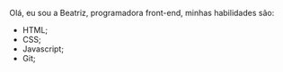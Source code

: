 Olá, eu sou a Beatriz, programadora front-end, minhas habilidades são:
- HTML;
- CSS;
- Javascript;
- Git;


<!---
beatrizzinkoloouresdarocha/beatrizzinkoloouresdarocha is a ✨ special ✨ repository because its `README.md` (this file) appears on your GitHub profile.
You can click the Preview link to take a look at your changes.
--->
